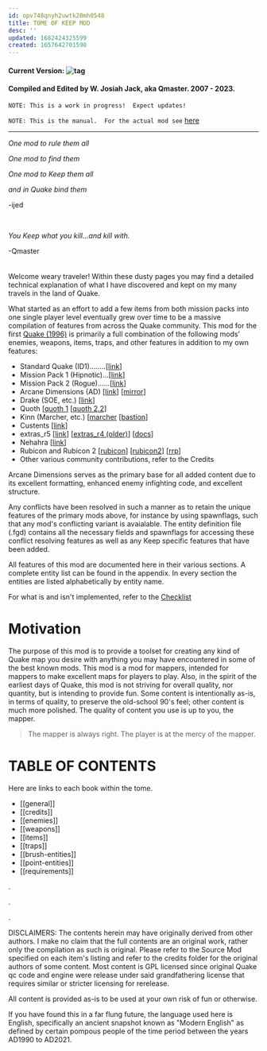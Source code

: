 ```yaml
---
id: opv748qnyh2uwtk20mh0548
title: TOME OF KEEP MOD
desc: ''
updated: 1682424325599
created: 1657642701590
---
```

#### Current Version: ![tag](https://img.shields.io/github/v/tag/JosiahJack/Keep?label=Latest%20Release)
#### Compiled and Edited by W. Josiah Jack, aka Qmaster.  2007 - 2023.
`NOTE: This is a work in progress!  Expect updates!`

`NOTE: This is the manual.  For the actual mod see` [here](https://github.com/JosiahJack/Keep)

---

_One mod to rule them all_

_One mod to find them_

_One mod to Keep them all_

_and in Quake bind them_

-ijed

<br />

_You Keep what you kill...and kill with._

-Qmaster
<br />
<br />
<br />
Welcome weary traveler!  Within these dusty pages you may find a detailed technical explanation of what I have discovered and kept on my many travels in the land of Quake.

What started as an effort to add a few items from both mission packs into one single player level eventually grew over time to be a massive compilation of features from across the Quake community.
This mod for the first [Quake (1996)](https://quake.fandom.com/wiki/Quake) is primarily a full combination of the following mods’ enemies, weapons, items, traps, and other features in addition to
my own features:
* Standard Quake (ID1)........[[link](https://quake.fandom.com/wiki/Quake)]
* Mission Pack 1 (Hipnotic)...[[link](https://quake.fandom.com/wiki/Quake_Mission_Pack_1:_Scourge_of_Armagon)]
* Mission Pack 2 (Rogue)......[[link](https://quake.fandom.com/wiki/Quake_Mission_Pack_2:_Dissolution_of_Eternity)]
* Arcane Dimensions (AD) [[link](http://www.simonoc.com/pages/design/sp/ad.htm)] [[mirror](https://www.quaddicted.com/reviews/ad_v1_80p1final.html)]
* Drake (SOE, etc.) [[link](https://www.quaddicted.com/reviews/something_wicked.html)]
* Quoth [[quoth 1](https://www.quaddicted.com/webarchive/kell.quaddicted.com/) [[quoth 2.2](https://tomeofpreach.wordpress.com/quoth/)]
* Kinn (Marcher, etc.) [[marcher](https://www.quaddicted.com/reviews/kinn_marcher.html) [[bastion](https://www.quaddicted.com/reviews/kinn_bastion.html)]
* Custents [[link](https://www.quakewiki.net/quake-1/mods/custents-custom-entities/)]
* extras_r5 [[link](https://github.com/khreathor/extras_r5)] [[extras_r4 (older)](https://www.quakewiki.net/quake-1/mods/extras-r4/)] [[docs](http://khreathor.xyz/jam/extras/index.html)]
* Nehahra [[link](https://www.quaddicted.com/reviews/nehahra.html)]
* Rubicon and Rubicon 2 [[rubicon](https://www.quaddicted.com/reviews/rubicon.html)] [[rubicon2](https://www.quaddicted.com/reviews/rubicon2.html)] [[rrp](https://www.quaddicted.com/reviews/rrp.html)]
* Other various community contributions, refer to the Credits


Arcane Dimensions serves as the primary base for all added content due to its excellent formatting, enhanced enemy infighting code, and excellent structure.

Any conflicts have been resolved in such a manner as to retain the unique features of the primary mods above, for instance by using spawnflags, such that any mod's conflicting variant is avaialable.
The entity definition file (.fgd) contains all the necessary fields and spawnflags for accessing these conflict resolving features as well as any Keep specific features that have been added.

All features of this mod are documented here in their various sections.  A complete entity list can be found in the appendix.  In every section the entities are listed alphabetically by entity name.

For what is and isn't implemented, refer to the [Checklist](https://github.com/JosiahJack/KeepModReadme/blob/master/KeepFeatureChecklist.xlsx)

# Motivation

The purpose of this mod is to provide a toolset for creating any kind of Quake
map you desire with anything you may have encountered in some of the best known
mods.  This mod is a mod for mappers, intended for mappers to make excellent
maps for players to play.  Also, in the spirit of the earliest days of Quake,
this mod is not striving for overall quality, nor quantity, but is intending to
provide fun.  Some content is intentionally as-is, in terms of quality, to
preserve the old-school 90's feel; other content is much more polished.  The
quality of content you use is up to you, the mapper.

> The mapper is always right.  The player is at the mercy of the mapper.

# TABLE OF CONTENTS
Here are links to each book within the tome.

* [[general]]
* [[credits]]
* [[enemies]]
* [[weapons]]
* [[items]]
* [[traps]]
* [[brush-entities]]
* [[point-entities]]
* [[requirements]]


.

.

.

DISCLAIMERS:
The contents herein may have originally derived from other authors.  I make no claim that the full contents are an original work, rather only the compilation as such is original.  Please refer to the
Source Mod specified on each item's listing and refer to the credits folder for the original authors of some content.  Most content is GPL licensed since original Quake qc code and engine were
release under said grandfathering license that requires similar or stricter licensing for rerelease.

All content is provided as-is to be used at your own risk of fun or otherwise.

If you have found this in a far flung future, the language used here is English, specifically an ancient snapshot known as "Modern English" as defined by certain pompous people of the time period between the years AD1990 to AD2021.
